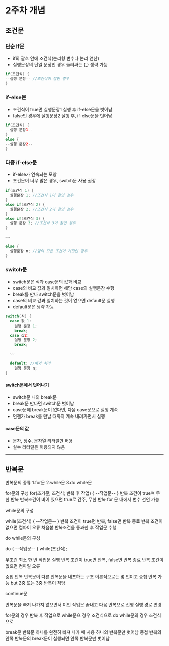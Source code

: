 # 2주차 개념

## 조건문

### 단순 if문

* if의 괄호 안에 조건식(논리형 변수나 논리 연산)
* 실행문장의 단일 문장인 경우 둘러싸는 {,} 생략 가능

```java
if(조건식) {
--실행 문장-- //조건식이 참인 경우
}
```
### if-else문

* 조건식이 true면 실행문장1 실행 후 if-else문을 벗어남
* false인 경우에 실행문장2 실행 후, if-else문을 벗어남

```java
if(조건식) {
--실행 문장1--
}
else {
--실행 문장2--
}
```
### 다중 if-else문
* if-else가 연속되는 모양
* 조건문이 너무 많은 경우, switch문 사용 권장

```java
if(조건식 1) {
  실행문장 1; //조건식 1이 참인 경우
}
else if(조건식 2) {
  실행문장 2; //조건식 2가 참인 경우
}
else if(조건식 3) {
  실행 문장 3; //조건식 3이 참인 경우
}

~~

else {
  실행문장 n; //앞의 모든 조건이 거짓인 경우
}
```

### switch문

* switch문은 식과 case문의 값과 비교
* case의 비교 값과 일치하면 해당 case의 실행문장 수행
* break를 만나 switch문을 벗어남
* case의 비교 값과 일치하는 것이 없으면 default문 실행
* default문은 생략 가능

```java
switch(식) {
  case 값 1:
    실행 문장 1;
    break;
  case 값2:
    실행 문장 2;
    break;
  
  ~~
  
  default: //예외 처리
    실행 문장 n;
}
```
#### switch문에서 벗어나기

* switch문 내의 break문
* break문 만나면 switch문 벗어남
* case문에 break문이 없다면, 다음 case문으로 실행 계속
* 언젠가 break를 만날 때까지 계속 내려가면서 실행

#### case문의 값
* 문자, 정수, 문자열 리터럴만 허용
* 실수 리터럴은 허용되지 않음

---------------------------------------

## 반복문

반복문의 종류
1.for문
2.while문
3.do while문

for문의 구성
for(초기문; 조건식; 반복 후 작업) {
--작업문--
}
반복 조건이 true며 무한 반복
반복조건이 비어 있으면 true로 간주, 무한 반복
for 문 내에서 변수 선언 가능

while문의 구성

while(조건식) {
--작업문--
}
반복 조건이 true면 반복, false면 반복 종료
반복 조건이 없으면 컴파이 오류
처음붙 반복조건을 통과한 후 작업문 수행

do while문의 구성

do {
--작업문--
} while(조건식);

무조건 최소 한 번 작업문 실행
반복 조건이 true면 반복, false면 반복 종료
반복 조건이 없으면 컴파일 오류


중첩 반복
반복문이 다른 반복문을 내포하는 구조
이론적으로는 몇 번이고 중첩 반복 가능 but 2중 또는 3중 반복이 적당

continue문

반복문을 빠져 나가지 않으면서 이번 작업은 끝내고 다음 반복으로 진행
실행 경로 변경

for문의 경우 반복 후 작업으로
while문으 경우 조건식으로
do while문의 경우 조건식으로


break문
반복문 하나를 완전히 빠져 나가 때 사용
하나의 반복문만 벗어남
중첩 반복의 안쪽 반복문의 break문이 실행되면 안쪽 반복문만 벗어남
